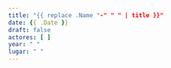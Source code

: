 ```yaml
---
title: "{{ replace .Name "-" " " | title }}"
date: {{ .Date }}
draft: false
actores: [ ]
year: " "
lugar: " "
---
```


